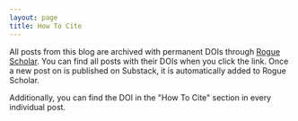 ```yaml
---
layout: page
title: How To Cite
---
```

All posts from this blog are archived with permanent DOIs through [Rogue Scholar](https://rogue-scholar.org/communities/existentialcrunch/). You can find all posts with their DOIs when you click the link. Once a new post on is published on Substack, it is automatically added to Rogue Scholar. 

Additionally, you can find the DOI in the "How To Cite" section in every individual post. 
